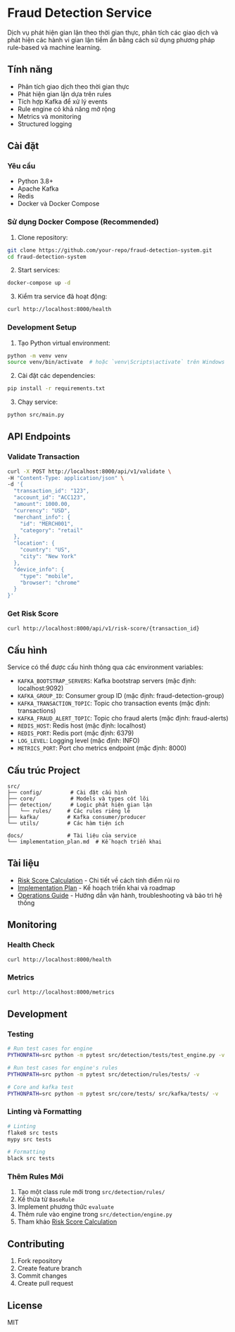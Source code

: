 # Fraud Detection Service

Dịch vụ phát hiện gian lận theo thời gian thực, phân tích các giao dịch và phát hiện các hành vi gian lận tiềm ẩn bằng cách sử dụng phương pháp rule-based và machine learning.

## Tính năng

- Phân tích giao dịch theo thời gian thực
- Phát hiện gian lận dựa trên rules
- Tích hợp Kafka để xử lý events
- Rule engine có khả năng mở rộng
- Metrics và monitoring
- Structured logging

## Cài đặt

### Yêu cầu
- Python 3.8+
- Apache Kafka
- Redis
- Docker và Docker Compose

### Sử dụng Docker Compose (Recommended)

1. Clone repository:
```bash
git clone https://github.com/your-repo/fraud-detection-system.git
cd fraud-detection-system
```

2. Start services:
```bash
docker-compose up -d
```

3. Kiểm tra service đã hoạt động:
```bash
curl http://localhost:8000/health
```

### Development Setup

1. Tạo Python virtual environment:
```bash
python -m venv venv
source venv/bin/activate  # hoặc `venv\Scripts\activate` trên Windows
```

2. Cài đặt các dependencies:
```bash
pip install -r requirements.txt
```

3. Chạy service:
```bash
python src/main.py
```

## API Endpoints

### Validate Transaction
```bash
curl -X POST http://localhost:8000/api/v1/validate \
-H "Content-Type: application/json" \
-d '{
  "transaction_id": "123",
  "account_id": "ACC123",
  "amount": 1000.00,
  "currency": "USD",
  "merchant_info": {
    "id": "MERCH001",
    "category": "retail"
  },
  "location": {
    "country": "US",
    "city": "New York"
  },
  "device_info": {
    "type": "mobile",
    "browser": "chrome"
  }
}'
```

### Get Risk Score
```bash
curl http://localhost:8000/api/v1/risk-score/{transaction_id}
```

## Cấu hình

Service có thể được cấu hình thông qua các environment variables:

- `KAFKA_BOOTSTRAP_SERVERS`: Kafka bootstrap servers (mặc định: localhost:9092)
- `KAFKA_GROUP_ID`: Consumer group ID (mặc định: fraud-detection-group)
- `KAFKA_TRANSACTION_TOPIC`: Topic cho transaction events (mặc định: transactions)
- `KAFKA_FRAUD_ALERT_TOPIC`: Topic cho fraud alerts (mặc định: fraud-alerts)
- `REDIS_HOST`: Redis host (mặc định: localhost)
- `REDIS_PORT`: Redis port (mặc định: 6379)
- `LOG_LEVEL`: Logging level (mặc định: INFO)
- `METRICS_PORT`: Port cho metrics endpoint (mặc định: 8000)

## Cấu trúc Project

```
src/
├── config/         # Cài đặt cấu hình
├── core/           # Models và types cốt lõi
├── detection/      # Logic phát hiện gian lận
│   └── rules/     # Các rules riêng lẻ
├── kafka/         # Kafka consumer/producer
└── utils/         # Các hàm tiện ích

docs/              # Tài liệu của service
└── implementation_plan.md  # Kế hoạch triển khai
```

## Tài liệu

- [Risk Score Calculation](../../docs/risk_score_calculation.md) - Chi tiết về cách tính điểm rủi ro
- [Implementation Plan](docs/implementation_plan.md) - Kế hoạch triển khai và roadmap
- [Operations Guide](../../docs/operations-guide.md) - Hướng dẫn vận hành, troubleshooting và bảo trì hệ thống

## Monitoring

### Health Check
```bash
curl http://localhost:8000/health
```

### Metrics
```bash
curl http://localhost:8000/metrics
```

## Development

### Testing
```bash
# Run test cases for engine
PYTHONPATH=src python -m pytest src/detection/tests/test_engine.py -v

# Run test cases for engine's rules
PYTHONPATH=src python -m pytest src/detection/rules/tests/ -v

# Core and kafka test
PYTHONPATH=src python -m pytest src/core/tests/ src/kafka/tests/ -v

```

### Linting và Formatting
```bash
# Linting
flake8 src tests
mypy src tests

# Formatting
black src tests
```

### Thêm Rules Mới

1. Tạo một class rule mới trong `src/detection/rules/`
2. Kế thừa từ `BaseRule`
3. Implement phương thức `evaluate`
4. Thêm rule vào engine trong `src/detection/engine.py`
5. Tham khảo [Risk Score Calculation](../../docs/risk_score_calculation.md)

## Contributing

1. Fork repository
2. Create feature branch
3. Commit changes
4. Create pull request

## License

MIT 